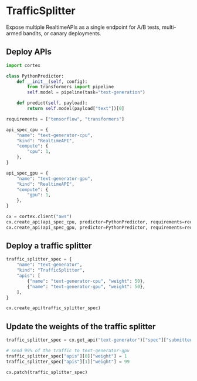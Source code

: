 # TrafficSplitter

Expose multiple RealtimeAPIs as a single endpoint for A/B tests, multi-armed bandits, or canary deployments.

## Deploy APIs

```python
import cortex

class PythonPredictor:
    def __init__(self, config):
        from transformers import pipeline
        self.model = pipeline(task="text-generation")

    def predict(self, payload):
        return self.model(payload["text"])[0]

requirements = ["tensorflow", "transformers"]

api_spec_cpu = {
    "name": "text-generator-cpu",
    "kind": "RealtimeAPI",
    "compute": {
        "cpu": 1,
    },
}

api_spec_gpu = {
    "name": "text-generator-gpu",
    "kind": "RealtimeAPI",
    "compute": {
        "gpu": 1,
    },
}

cx = cortex.client("aws")
cx.create_api(api_spec_cpu, predictor=PythonPredictor, requirements=requirements)
cx.create_api(api_spec_gpu, predictor=PythonPredictor, requirements=requirements)
```

## Deploy a traffic splitter

```python
traffic_splitter_spec = {
    "name": "text-generator",
    "kind": "TrafficSplitter",
    "apis": [
        {"name": "text-generator-cpu", "weight": 50},
        {"name": "text-generator-gpu", "weight": 50},
    ],
}

cx.create_api(traffic_splitter_spec)
```

## Update the weights of the traffic splitter

```python
traffic_splitter_spec = cx.get_api("text-generator")["spec"]["submitted_api_spec"]

# send 99% of the traffic to text-generator-gpu
traffic_splitter_spec["apis"][0]["weight"] = 1
traffic_splitter_spec["apis"][1]["weight"] = 99

cx.patch(traffic_splitter_spec)
```
